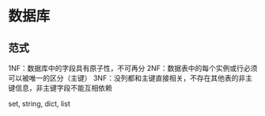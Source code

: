 # 数据库

## 范式
1NF：数据库中的字段具有原子性，不可再分
2NF：数据表中的每个实例或行必须可以被唯一的区分（主键）
3NF：没列都和主键直接相关，不存在其他表的非主键信息，非主键字段不能互相依赖


set, string, dict, list

